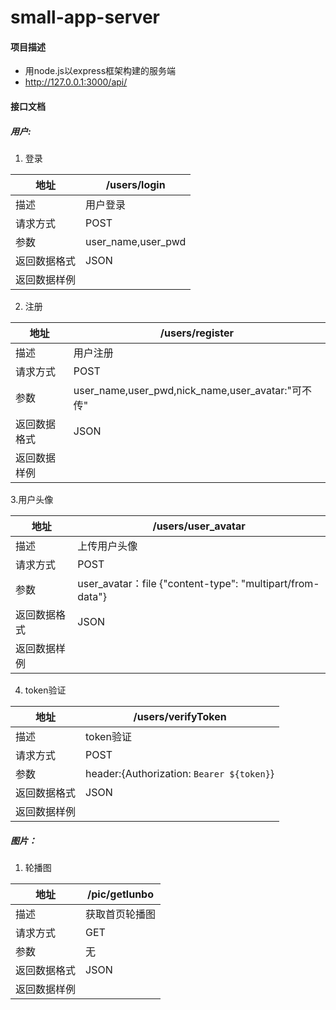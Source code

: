# small-app-server

#### 项目描述

+ 用node.js以express框架构建的服务端
+ http://127.0.0.1:3000/api/

#### 接口文档

##### 用户:

1. 登录

| 地址         | /users/login       |
| ------------ | ------------------ |
| 描述         | 用户登录           |
| 请求方式     | POST               |
| 参数         | user_name,user_pwd |
| 返回数据格式 | JSON               |
| 返回数据样例 |                    |

2. 注册

| 地址         | /users/register                                   |
| ------------ | ------------------------------------------------- |
| 描述         | 用户注册                                          |
| 请求方式     | POST                                              |
| 参数         | user_name,user_pwd,nick_name,user_avatar:"可不传" |
| 返回数据格式 | JSON                                              |
| 返回数据样例 |                                                   |

3.用户头像

| 地址         | /users/user_avatar                                           |
| ------------ | ------------------------------------------------------------ |
| 描述         | 上传用户头像                                                 |
| 请求方式     | POST                                                         |
| 参数         | user_avatar：file        {"content-type": "multipart/from-data"} |
| 返回数据格式 | JSON                                                         |
| 返回数据样例 |                                                              |

4. token验证

| 地址         | /users/verifyToken                        |
| ------------ | ----------------------------------------- |
| 描述         | token验证                                 |
| 请求方式     | POST                                      |
| 参数         | header:{Authorization: `Bearer ${token}`} |
| 返回数据格式 | JSON                                      |
| 返回数据样例 |                                           |

##### 图片：

1. 轮播图

| 地址         | /pic/getlunbo  |
| ------------ | -------------- |
| 描述         | 获取首页轮播图 |
| 请求方式     | GET            |
| 参数         | 无             |
| 返回数据格式 | JSON           |
| 返回数据样例 |                |

